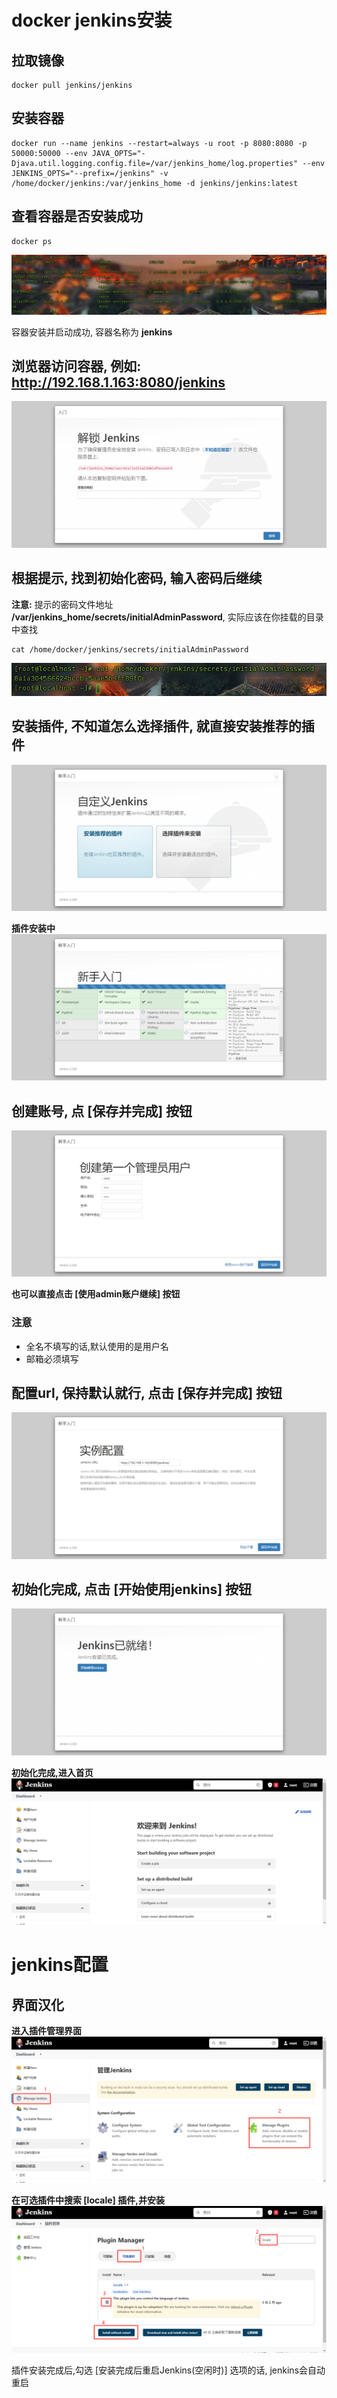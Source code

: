 <!--
 * @author: ares
 * @date: 2022-01-14 13:13:52
 * @lastEditTime: 2022-01-14 15:28:35
 * @lastEditors: ares
 * @description: 
 * 
-->

# docker jenkins安装

## 拉取镜像

```shell
docker pull jenkins/jenkins
```

## 安装容器

```shell
docker run --name jenkins --restart=always -u root -p 8080:8080 -p 50000:50000 --env JAVA_OPTS="-Djava.util.logging.config.file=/var/jenkins_home/log.properties" --env JENKINS_OPTS="--prefix=/jenkins" -v /home/docker/jenkins:/var/jenkins_home -d jenkins/jenkins:latest
```

## 查看容器是否安装成功

```shell
docker ps
```

![](./images/install-container.png)

容器安装并启动成功, 容器名称为 **jenkins**

## 浏览器访问容器, 例如: http://192.168.1.163:8080/jenkins

![](images/init.png)

## 根据提示, 找到初始化密码, 输入密码后继续

**注意:** 提示的密码文件地址 **/var/jenkins_home/secrets/initialAdminPassword**, 实际应该在你挂载的目录中查找

```shell
cat /home/docker/jenkins/secrets/initialAdminPassword
```

![](images/init-password.png)

## 安装插件, 不知道怎么选择插件, 就直接安装推荐的插件

![](images/init-install-plugins.png)

**插件安装中**
![](images/init-installing-plugins.png)

## 创建账号, 点 [保存并完成] 按钮

![](images/init-create-user.png)

**也可以直接点击 [使用admin账户继续] 按钮**

### 注意

+ 全名不填写的话,默认使用的是用户名
+ 邮箱必须填写

## 配置url, 保持默认就行, 点击 [保存并完成] 按钮

![](images/init-url.png)

## 初始化完成, 点击 [开始使用jenkins] 按钮

![](images/init-finish.png)

**初始化完成,进入首页**
![](images/homepage.png)

# jenkins配置

## 界面汉化

**进入插件管理界面**
![](images/manage-plugins.png)

**在可选插件中搜索 [locale] 插件,并安装**
![](images/install-locale-plugin.png)

插件安装完成后,勾选 [安装完成后重启Jenkins(空闲时)] 选项的话, jenkins会自动重启
